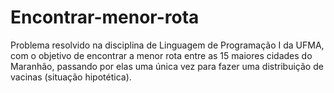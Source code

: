 # Encontrar-menor-rota
Problema resolvido na disciplina de Linguagem de Programação I da UFMA, com o objetivo de encontrar a menor rota entre as 15 maiores cidades do Maranhão, passando por elas uma única vez para fazer uma distribuição de vacinas (situação hipotética).
